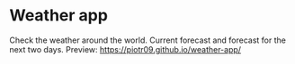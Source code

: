 # Weather app

Check the weather around the world. Current forecast and forecast for the next two days.
Preview: https://piotr09.github.io/weather-app/
